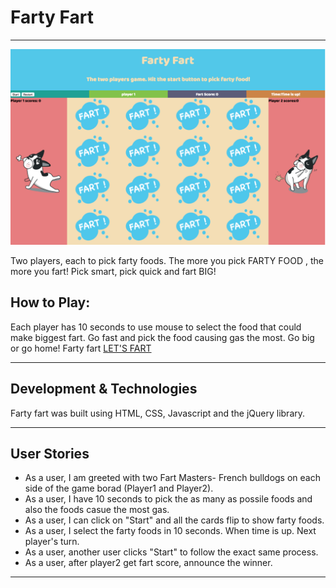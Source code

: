 # Farty Fart


---

![](fartyFart.png)

Two players, each to pick farty foods. The more you pick FARTY FOOD , the more you fart! Pick smart, pick quick and fart BIG!
 

## How to Play:
 
Each player has 10 seconds to use mouse to select the food that could make biggest fart. Go fast and pick the food causing gas the most. Go big or go home!
Farty fart [LET'S FART]()

---

## Development & Technologies
 
 Farty fart was built using HTML, CSS, Javascript and
 the jQuery library.
 
 ---
 
## User Stories
 
 - As a user, I am greeted with two Fart Masters-  French bulldogs on each side of the game borad (Player1 and Player2).
 - As a user, I have 10 seconds to pick the as many as possile foods and also the foods casue the most gas.
 - As a user, I can click on "Start" and all the cards flip to show farty foods.
 - As a user, I select the farty foods in 10 seconds. When time is up. Next player's turn.
 - As a user, another user clicks "Start" to follow the exact same process.
 - As a user, after player2 get fart score, announce the winner.

---




